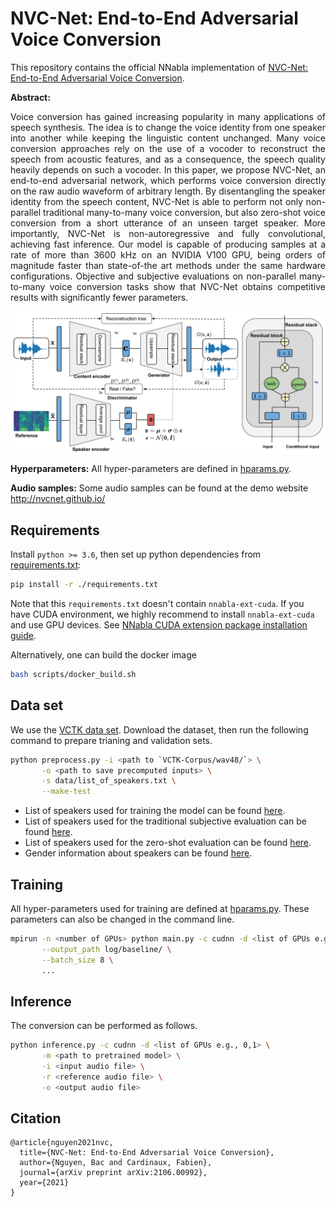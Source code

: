 # NVC-Net: End-to-End Adversarial Voice Conversion

This repository contains the official NNabla implementation of [NVC-Net: End-to-End Adversarial Voice Conversion](https://arxiv.org/pdf/2106.00992.pdf).

**Abstract:** <div style="text-align: justify"> Voice conversion has gained increasing popularity in many applications of speech synthesis. The idea is to change the voice identity from one speaker into another while keeping the linguistic content unchanged. Many voice conversion approaches rely on the use of a vocoder to reconstruct the speech from acoustic features, and as a consequence, the speech quality heavily depends on such a vocoder. In this paper, we propose NVC-Net, an end-to-end adversarial network, which performs voice conversion directly on the raw audio waveform of arbitrary length. By disentangling the speaker identity from the speech content, NVC-Net is able to perform not only non-parallel traditional many-to-many voice conversion, but also zero-shot voice conversion from a short utterance of an unseen target speaker. More importantly, NVC-Net is non-autoregressive and fully convolutional, achieving fast inference. Our model is capable of producing samples at a rate of more than 3600 kHz on an NVIDIA V100 GPU, being orders of magnitude faster than state-of-the art methods under the same hardware configurations. Objective and subjective evaluations on non-parallel many-to-many voice conversion tasks show that NVC-Net obtains competitive results with significantly fewer parameters. </div>


<img align="center" src="resources/image/overview.png" style="width:800px;" />


**Hyperparameters:** All hyper-parameters are defined in [hparams.py](./hparams.py).

**Audio samples:** Some audio samples can be found at the demo website http://nvcnet.github.io/

## Requirements
Install `python >= 3.6`, then set up python dependencies from [requirements.txt](./requirements.txt):

```bash
pip install -r ./requirements.txt
```
Note that this `requirements.txt` doesn't contain `nnabla-ext-cuda`.
If you have CUDA environment, we highly recommend to install `nnabla-ext-cuda` and use GPU devices. See [NNabla CUDA extension package installation guide](https://nnabla.readthedocs.io/en/latest/python/pip_installation_cuda.html).


Alternatively, one can build the docker image
```bash
bash scripts/docker_build.sh
```

## Data set
We use the [VCTK data set](https://datashare.ed.ac.uk/handle/10283/3443). Download the dataset, then run the following command to prepare trianing and validation sets.
```bash
python preprocess.py -i <path to `VCTK-Corpus/wav48/`> \
       -o <path to save precomputed inputs> \
       -s data/list_of_speakers.txt \
       --make-test
```
- List of speakers used for training the model can be found [here](data/list_of_speakers.txt).
- List of speakers used for the traditional subjective evaluation can be found [here](data/list_of_subs.txt).
- List of speakers used for the zero-shot evaluation can be found [here](data/list_of_unseen_speakers.txt).
- Gender information about speakers can be found [here](data/speaker-info.txt).

## Training
All hyper-parameters used for training are defined at [hparams.py](hparams.py). These parameters can also be changed in the command line.
```bash
mpirun -n <number of GPUs> python main.py -c cudnn -d <list of GPUs e.g., 0,1,2,3> \
       --output_path log/baseline/ \
       --batch_size 8 \
       ...
```

## Inference
The conversion can be performed as follows.
```bash
python inference.py -c cudnn -d <list of GPUs e.g., 0,1> \
       -m <path to pretrained model> \
       -i <input audio file> \
       -r <reference audio file> \
       -o <output audio file>
```

## Citation

```
@article{nguyen2021nvc,
  title={NVC-Net: End-to-End Adversarial Voice Conversion},
  author={Nguyen, Bac and Cardinaux, Fabien},
  journal={arXiv preprint arXiv:2106.00992},
  year={2021}
}
```